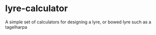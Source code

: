 # lyre-calculator
A simple set of calculators for designing a lyre, or bowed lyre such as a tagelharpa
